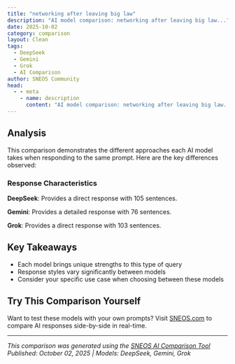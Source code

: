 ```yaml
---
title: "networking after leaving big law"
description: "AI model comparison: networking after leaving big law..."
date: 2025-10-02
category: comparison
layout: Clean
tags:
  - DeepSeek
  - Gemini
  - Grok
  - AI Comparison
author: SNEOS Community
head:
  - - meta
    - name: description
      content: "AI model comparison: networking after leaving big law..."
---
```


<ChatComparison
  title="networking after leaving big law"
  prompt="networking after leaving big law"
  :responses='{
    "DeepSeek": "Of course. Leaving Big Law is a major career transition, and networking is one of the most critical skills to master for a successful pivot. The good news is, the \u0022Big Law\u0022 brand carries significant weight, and the skills you honed there are highly transferable.\n\nThe key is to shift your mindset from the Big Law model (reactive, based on firm reputation) to a more proactive, relationship-building model.\n\nHere is a comprehensive guide to networking after leaving Big Law.\n\n### Part 1: The Mindset Shift\n\nFirst, let\u0027s reframe what networking means post-Big Law.\n\n*   **From \u0022Firm\u0027s Reputation\u0022 to \u0022Your Personal Brand\u0022:** People are no longer connecting with \u0022An Associate from Cravath.\u0022 They are connecting with **you**\u2014your expertise, your interests, and your career narrative.\n*   **From \u0022Billable Hour\u0022 to \u0022Long-Term Investment\u0022:** Networking is not a transaction with immediate ROI. It\u0027s an investment in your future community and opportunity set. A one-hour coffee chat is as valuable as a billable hour, just in a different currency.\n*   **From \u0022Generalist\u0022 to \u0022Specialist/Storyteller\u0022:** In Big Law, you might have been a \u0022corporate associate.\u0022 Now, you need a more compelling story. Are you the \u0022M\u0026A lawyer who now helps startups navigate their first major financing\u0022? Or the \u0022litigator who is passionate about legal tech and legal ops\u0022?\n*   **From \u0022Networking\u0022 to \u0022Building Authentic Relationships\u0022:** Ditch the sleazy, \u0022what can you do for me\u0022 vibe. Your new goal is to be genuinely curious, learn from others, and find ways to offer value.\n\n---\n\n### Part 2: Defining Your Goals and Narrative\n\nBefore you send a single email, get clear on two things:\n\n1.  **Your Target:** What kind of role, industry, or company are you aiming for? (e.g., in-house at a tech startup, compliance at a financial institution, a non-profit, a government role, a completely different career).\n2.  **Your \u0022Why\u0022:** Why did you leave Big Law? This is your story. It must be positive and forward-looking.\n    *   **Bad:** \u0022I was burned out and hated the hours.\u0022\n    *   **Good:** \u0022I loved the complex problem-solving at the firm, but I\u0027m now seeking a role where I can be more integrated with business strategy and see the direct impact of my work.\u0022 or \u0022I\u0027m passionate about the mission-driven work in the public sector and want to apply my litigation skills to a cause I believe in.\u0022\n\n---\n\n### Part 3: Your Networking Toolkit \u0026 Strategy\n\n#### 1. Leverage Your Existing Network (The Low-Hanging Fruit)\n\nThis is your most powerful starting point. Your network is much larger than you think.\n\n*   **Big Law Colleagues (Current and Former):** They have gone in-house, to other firms, or left law entirely. They are your best sources for referrals and insights.\n*   **Law School Alumni:** Use your alumni directory aggressively. Search for people in your target companies or roles. The shared alma mater is a powerful icebreaker.\n*   **Clients from Big Law:** This is a goldmine. If you had a good relationship with a client, they are often the most receptive. They already know your work quality.\n    *   **Caution:** Be mindful of your firm\u0027s ethical walls and confidentiality obligations. Do not solicit business that belongs to the firm. Frame it as a career conversation: \u0022I\u0027ve so enjoyed working with you on X matter, and as I look to make a transition in my career, I\u0027d value your perspective on the in-house landscape.\u0022\n*   **Personal \u0026 Social Networks:** Friends, family, neighbors. You never know who has a connection.\n\n#### 2. Strategic Outreach: The \u0022Informational Interview\u0022\n\nThis is the core tactic. You are not asking for a job; you are asking for advice and perspective.\n\n*   **The Email Ask (The Template):**\n    \n    \u003E **Subject: [Your Mutual Connection] / Big Law to [Their Industry] Transition**\n    \u003E\n    \u003E Dear [Name],\n    \u003E\n    \u003E My name is [Your Name], and I\u0027m a former [Your Role] at [Big Law Firm]. [Mutual Connection\u0027s Name] suggested I reach out, noting your incredible experience in [Their Field/Company].\n    \u003E\n    \u003E I am currently exploring a transition to a role in [Your Target Field, e.g., in-house legal counsel] and am particularly interested in the [Their Industry] space. Your career path from Big Law to [Their Current Role] is exactly the kind of journey I\u0027m hoping to learn more about.\n    \u003E\n    \u003E Would you be open to a brief 20-minute phone call or coffee chat in the coming weeks? I would be grateful for any insights you\u0027d be willing to share about your experience and the landscape.\n    \u003E\n    \u003E Thank you for your time and consideration.\n    \u003E\n    \u003E Best regards,\n    \u003E [Your Name]\n    \u003E [Link to your LinkedIn Profile]\n\n*   **During the Conversation:**\n    *   **Do 80% of the listening.** Prepare smart questions.\n    *   **Sample Questions:** \u0022What does a typical day look like for you?\u0022 \u0022What are the biggest challenges in your industry right now?\u0022 \u0022What skills from Big Law were most transferable?\u0022 \u0022What was the biggest adjustment for you?\u0022\n    *   **Always end with:** \u0022This has been incredibly helpful. Is there anyone else you think I should speak with?\u0022 (This is how you build a chain of referrals).\n    *   **Send a thank-you note** within 24 hours.\n\n#### 3. Building a New Network from Scratch\n\n*   **LinkedIn is Your Best Friend:**\n    *   Optimize your profile: Your headline should not just be \u0022Attorney.\u0022 Make it \u0022Former Big Law M\u0026A Attorney | Exploring In-House Counsel Roles in Tech.\u0022\n    *   Follow companies and influencers in your target industry.\n    *   Join and participate in relevant LinkedIn groups (e.g., \u0022In-House Counsel Network,\u0022 \u0022Legal Tech,\u0022 \u0022ACCA [Association of Corporate Counsel]\u0022).\n*   **Attend Industry-Specific Events:** Stop going to generic legal events. If you want to go in-house in tech, go to tech startup meetups. If you\u0027re interested in compliance, find FINRA or SEC conferences. The goal is to meet business people, not just lawyers.\n*   **Professional Associations:** Join organizations like the **Association of Corporate Counsel (ACC)**, which has local chapters and events specifically for in-house lawyers. Other bar associations often have \u0022solo/small firm\u0022 or \u0022corporate counsel\u0022 sections.\n\n---\n\n### Part 4: Navigating Specific Transitions\n\n*   **Going In-House:**\n    *   **Your Pitch:** \u0022I want to move from being a legal advisor to a business partner.\u0022 Highlight your deal/client management experience and ability to work under pressure.\n    *   **Who to Talk To:** General Counsels, Deputy GCs, and other in-house counsel at companies of various sizes. Recruiters who specialize in in-house placements (BCG, BarkerGilmore, etc.).\n*   **Moving to a Smaller Firm or Boutique:**\n    *   **Your Pitch:** \u0022I\u0027m looking for a more specialized practice and a closer connection to clients.\u0022 Emphasize your desire for entrepreneurship and autonomy.\n    *   **Who to Talk To:** Partners at boutiques, especially those who themselves left Big Law. Legal recruiters who place at the partner level.\n*   **Leaving Law Altogether (Compliance, Legal Tech, Business Roles):**\n    *   **Your Pitch:** Focus on transferable skills: project management, risk assessment, analytical reasoning, and working with complex regulations.\n    *   **Who to Talk To:** Chief Compliance Officers, product managers at legal tech companies, consultants, and operations managers. You need to learn their language.\n\n### Final Do\u0027s and Don\u0027ts\n\n*   **DO** be prepared and respectful of people\u0027s time.\n*   **DO** offer to help them in return. Can you connect them to someone in your network?\n*   **DO** be patient and persistent. This is a marathon.\n*   **DON\u0027T** ask for a job in an informational interview. It violates the social contract and burns a bridge.\n*   **DON\u0027T** badmouth Big Law. It\u0027s unprofessional and reflects poorly on you.\n*   **DON\u0027T** get discouraged by \u0022no\u0027s\u0022 or non-responses. It\u0027s a numbers game.\n\nLeaving Big Law opens up a world of possibilities. By shifting your mindset and executing a thoughtful, proactive networking strategy, you can build a powerful new professional community that will support you in the next chapter of your career. Good luck",
    "Gemini": "Leaving Big Law can be a big change, and networking is crucial for finding your next opportunity. Here\u0027s a breakdown of how to network effectively after Big Law, tailored to your situation:\n\n**I. Understanding Your Goals and Target Audience:**\n\n*   **What do you want to do next?** This is the most important question. Are you looking for:\n    *   **Another law firm (smaller, mid-sized, boutique)?**\n    *   **In-house counsel positions?**\n    *   **Government or non-profit work?**\n    *   **A completely different career altogether?**\n    *   **Something entrepreneurial?**\n*   **Who can help you get there?** Think about:\n    *   **Former Big Law colleagues:** Partners, associates, paralegals, staff.\n    *   **Law school classmates and professors:** Maintain those connections!\n    *   **Industry contacts:** If you specialized in a particular area of law, connect with people in that industry (e.g., healthcare professionals, tech executives, real estate developers).\n    *   **Local Bar Associations and professional organizations:**  These offer excellent networking opportunities.\n    *   **Headhunters/Legal Recruiters:**  Especially helpful for finding law firm or in-house positions.  Be clear about your goals and what you\u0027re looking for.\n    *   **LinkedIn connections (and second-degree connections):** Use LinkedIn strategically to find and connect with people in your desired field.\n\n**II. Networking Strategies:**\n\n*   **Leverage Your Big Law Network:**\n    *   **Reach out to former colleagues:**  Let them know you\u0027ve left the firm and are exploring new opportunities.  Ask for advice, insights, or introductions.  Frame it as informational (you\u0027re looking to learn about their experience) rather than directly asking for a job.\n    *   **Don\u0027t burn bridges:**  Even if you left on less-than-ideal terms, try to maintain professional relationships. You never know when someone from your old firm might be in a position to help you.\n*   **Informational Interviews:**\n    *   **Reach out to people in your target fields:**  Request a brief informational interview (15-30 minutes).\n    *   **Prepare thoughtful questions:**  Ask about their career path, their current role, the challenges and rewards of their work, and advice for someone transitioning into the field.\n    *   **Be respectful of their time:**  Stick to the agreed-upon time limit and thank them for their time.\n    *   **Follow up with a thank-you note:**  Reinforce the connection and reiterate your interest.\n*   **Attend Industry Events and Conferences:**\n    *   **Focus on events relevant to your target area:**  Check your local bar association, industry-specific organizations, and online event calendars.\n    *   **Prepare an \u0022elevator pitch\u0022:**  A concise and compelling summary of your background and career goals.\n    *   **Be proactive and approachable:**  Introduce yourself to people and engage in conversations.\n    *   **Collect business cards and follow up afterward:**  Connect on LinkedIn and send a brief message referencing your conversation.\n*   **Use LinkedIn Strategically:**\n    *   **Update your profile:**  Highlight your skills and experience, and tailor it to your desired field.\n    *   **Join relevant groups:**  Participate in discussions and connect with other members.\n    *   **Search for people in your target roles and companies:**  Send personalized connection requests with a brief message explaining why you\u0027re reaching out.\n    *   **Engage with content:**  Like, comment on, and share articles and posts from people in your network.\n*   **Tap into Alumni Networks:**\n    *   **Law school alumni association:**  Most law schools have active alumni networks that can be a great resource.\n    *   **Undergraduate alumni association:**  Don\u0027t forget your undergraduate school!\n    *   **Utilize alumni directories and events:**  Attend alumni gatherings and connect with fellow graduates who are working in your target fields.\n*   **Volunteer Your Time:**\n    *   **Pro bono work:**  Continue using your legal skills while networking within the legal community.\n    *   **Volunteer for a non-profit:**  Gain experience in a new field and connect with people who share your values.\n*   **Network Authentically:**\n    *   **Be genuine and interested in others:**  Networking is about building relationships, not just collecting contacts.\n    *   **Focus on helping others:**  Offer your expertise and assistance whenever possible.\n    *   **Be patient and persistent:**  Networking takes time and effort. Don\u0027t get discouraged if you don\u0027t see results immediately.\n\n**III. Specific Considerations for Leaving Big Law:**\n\n*   **Address the \u0022Why\u0022 you left:**  Prepare a concise and positive explanation for why you left Big Law.  Avoid negativity or complaining about your previous firm.  Focus on what you\u0027re looking for in your next role and how your Big Law experience has prepared you for it.  For example, \u0022I enjoyed the challenging work at [Firm Name], but I\u0027m now seeking a role with more client interaction and a better work-life balance.\u0022\n*   **Highlight Transferable Skills:**  Even if you\u0027re transitioning to a different field, emphasize the skills you developed in Big Law that are relevant to your target role:\n    *   **Analytical skills:**  Critical thinking, problem-solving, research.\n    *   **Communication skills:**  Writing, public speaking, negotiation.\n    *   **Project management skills:**  Organization, time management, attention to detail.\n    *   **Client management skills:**  Building relationships, providing excellent service.\n*   **Be Open to Different Roles and Opportunities:**  You may need to be flexible and consider roles that are slightly different from what you initially envisioned. Don\u0027t be afraid to take a step sideways or down to gain experience in a new area.\n*   **Embrace the Lifestyle Change:**  Leaving Big Law often involves a significant lifestyle change. Be prepared to adjust your expectations and embrace the new challenges and opportunities that come with it.\n\n**IV.  Things to Avoid:**\n\n*   **Bashing your former employer:** This is unprofessional and will reflect poorly on you.\n*   **Being too demanding or entitled:** Remember you\u0027re starting a new chapter.\n*   **Neglecting your network after you land a job:**  Continue to nurture your relationships and pay it forward.\n*   **Being afraid to ask for help:**  People are generally willing to help others, especially those who are transitioning in their careers.\n\n**V. Example Scenarios and Scripts:**\n\n*   **Reaching out to a former colleague:**\n\n    *   **Subject:** Catching Up\n    *   **Body:**  Hi [Name], I hope you\u0027re doing well.  I recently left [Big Law Firm] and am exploring opportunities in [Target Area].  I\u0027d love to hear about your experience at [Current Company/Firm].  Would you be open to a quick chat sometime in the next few weeks?  Thanks, [Your Name]\n\n*   **Requesting an informational interview:**\n\n    *   **Subject:** Informational Interview Request\n    *   **Body:**  Dear [Name], I\u0027m a lawyer with a background in [Your Specialty] and I\u0027m currently exploring opportunities in the [Target Industry] sector. I came across your profile on LinkedIn and was impressed by your work at [Company]. I\u0027m very interested in learning more about your role and the challenges and rewards of working in-house at a company like [Company]. Would you be willing to spend 15-20 minutes on a call to share your insights? Thank you for your time and consideration. Best regards, [Your Name]\n\n**The key takeaway is to be proactive, strategic, and authentic in your networking efforts. By leveraging your existing network, building new connections, and staying focused on your goals, you can successfully navigate your career transition and find a fulfilling new opportunity after Big Law.**\n",
    "Grok": "Networking after leaving Big Law can be a critical step in transitioning to a new career path, whether you\u0027re moving to a smaller firm, in-house role, government position, non-legal career, or starting your own practice. Big Law provides a strong foundation of skills, credibility, and connections, but building and leveraging a network outside of that environment requires a strategic approach. Here\u0027s a guide to networking effectively after leaving Big Law:\n\n---\n\n### 1. Reflect on Your Goals and Define Your Narrative\nBefore you start networking, take time to clarify your objectives and craft a clear story about why you left Big Law and what you\u0027re looking for next. This will help you present yourself confidently and authentically.\n\n- **Identify Your Goals:** Are you seeking a specific role (e.g., in-house counsel), exploring a non-legal career (e.g., business development or consulting), or starting your own venture? Your networking approach will differ based on your goals.\n- **Craft Your Story:** Be prepared to explain why you left Big Law without sounding negative. Focus on what you gained from the experience (e.g., rigorous training, high-profile clients, problem-solving skills) and why your next step aligns with your values or long-term vision.\n\n  Example: \u201CI spent X years at [Big Law Firm] working on complex transactions, which gave me a strong foundation in corporate law. I\u2019m now looking to transition to an in-house role where I can have a more direct impact on business strategy and build deeper relationships with a single organization.\u201D\n\n---\n\n### 2. Leverage Your Existing Big Law Network\nYour time in Big Law likely provided you with a robust network of colleagues, clients, and mentors. These connections can be invaluable as you transition.\n\n- **Reach Out to Former Colleagues:** Connect with peers who have also left Big Law or are still there. They may have insights, job leads, or introductions to others in your target field. Use LinkedIn to stay updated on where they are now.\n- **Maintain Client Relationships (Ethically):** If you worked directly with clients, consider reaching out to them if appropriate and within ethical boundaries (e.g., avoiding conflicts of interest or violating non-solicitation agreements). Clients who valued your work might be open to hiring you in a new capacity or referring you.\n- **Engage with Alumni Networks:** Many Big Law firms have formal or informal alumni networks. Join these groups to reconnect with former colleagues and attend events where you can expand your network.\n- **Seek Mentorship:** If you had a mentor or senior attorney who supported you during your time in Big Law, reach out for advice on your transition. They may have valuable perspectives or connections.\n\n---\n\n### 3. Build New Connections in Your Target Industry or Role\nLeaving Big Law often means stepping into a new professional world. Building relationships in your target field is essential.\n\n- **Join Industry-Specific Groups:** Depending on your goals, join relevant professional organizations or attend industry conferences. For example:\n  - If transitioning to in-house, join the Association of Corporate Counsel (ACC).\n  - If exploring tech or startups, attend events hosted by local startup incubators or tech meetups.\n  - If pivoting to a non-legal career, join groups related to that field (e.g., Product Management Association or local business chambers).\n- **Attend Networking Events:** Look for mixers, panel discussions, or workshops in your area or virtually. These events are great for meeting people outside the legal bubble.\n- **Use LinkedIn Strategically:** \n  - Update your profile to reflect your Big Law experience and current aspirations.\n  - Follow companies, industries, and thought leaders in your target field.\n  - Reach out to second-degree connections with personalized messages, mentioning shared contacts or interests.\n  - Post content or engage with others\u2019 posts to increase your visibility.\n- **Informational Interviews:** Request informational interviews with professionals in roles or industries you\u2019re interested in. These are low-pressure ways to learn about a field and build relationships. Be respectful of their time, come prepared with specific questions, and follow up with a thank-you note.\n\n---\n\n### 4. Highlight Transferable Skills from Big Law\nYour Big Law experience gives you a unique set of skills that can be attractive in many fields. When networking, emphasize these strengths to show your value.\n\n- **Analytical and Problem-Solving Skills:** Big Law attorneys are trained to handle complex issues, which is valuable in business, consulting, and other roles.\n- **Project Management:** Managing large deals or cases demonstrates your ability to handle high-stakes projects with tight deadlines.\n- **Client Relationship Skills:** If you worked with clients, highlight your ability to build trust and communicate effectively.\n- **Work Ethic and Resilience:** Big Law often demands long hours and high performance under pressure, which can translate to other demanding roles.\n\nTailor how you present these skills based on the person or industry you\u2019re networking with.\n\n---\n\n### 5. Be Open to Non-Traditional Networking\nNetworking doesn\u2019t always mean formal events or LinkedIn outreach. Some of the best connections come from unexpected places.\n\n- **Reconnect with Personal Contacts:** Friends, family, and acquaintances outside of law may have leads or insights into opportunities. Let them know you\u2019re exploring new paths.\n- **Volunteer or Join Community Groups:** Participating in local charities, boards, or hobby-based groups can help you meet people outside the legal world who may have valuable perspectives or connections.\n- **Engage in Online Communities:** Participate in forums, Slack groups, or subreddits related to your target industry. For example, if you\u2019re interested in tech, join communities like Hacker News or relevant Discord servers.\n\n---\n\n### 6. Follow Up and Maintain Relationships\nNetworking isn\u2019t just about making initial contact\u2014it\u2019s about building lasting relationships.\n\n- **Send Thank-You Notes:** After meeting someone or having an informational interview, send a personalized thank-you email or message. Mention something specific from your conversation to show you were engaged.\n- **Stay in Touch:** Periodically check in with your contacts via email or LinkedIn. Share updates on your progress or congratulate them on their achievements (e.g., a promotion or publication).\n- **Offer Value:** Networking is a two-way street. If you come across an article, event, or opportunity that might interest a contact, share it with them. This shows you\u2019re invested in the relationship.\n\n---\n\n### 7. Be Patient and Persistent\nNetworking after leaving Big Law can take time, especially if you\u2019re pivoting to a new field. Don\u2019t get discouraged if immediate opportunities don\u2019t materialize. Focus on building authentic connections rather than forcing outcomes.\n\n- **Set Realistic Goals:** Aim to make a certain number of new connections or attend a set number of events each month.\n- **Celebrate Small Wins:** Even a single meaningful conversation or a promising lead is progress.\n- **Adapt Your Approach:** If one strategy isn\u2019t working (e.g., cold outreach on LinkedIn), try another (e.g., focusing on in-person events).\n\n---\n\n### 8. Consider Working with a Career Coach or Recruiter\nIf you\u2019re struggling to build a network or identify opportunities, professional help can provide guidance.\n\n- **Career Coaches:** A coach with experience in legal transitions can help you refine your narrative, identify target roles, and develop a networking strategy.\n- **Recruiters:** Legal recruiters or headhunters can connect you with in-house or boutique firm opportunities. For non-legal roles, look for recruiters specializing in your desired industry.\n\n---\n\n### 9. Showcase Your Big Law Credibility\nYour Big Law background is a badge of honor in many circles, signaling intelligence, diligence, and high-caliber training. Use it to your advantage when networking, but avoid coming across as arrogant or out of touch with your new audience.\n\n- Mention your Big Law experience briefly in conversations to establish credibility.\n- Be humble and show genuine interest in learning about others\u2019 experiences, especially if they\u2019re outside the legal field.\n\n---\n\n### Final Thoughts\nLeaving Big Law is a bold move, and networking is a powerful tool to help you navigate your next chapter. Focus on building authentic, meaningful relationships rather than purely transactional ones. By leveraging your existing network, proactively seeking new connections, and presenting your Big Law experience as a strength, you can position yourself for success in whatever path you choose.\n\nIf you have a specific direction in mind (e.g., in-house counsel, entrepreneurship, or a non-legal career), let me know, and I can tailor further advice!"
  }'
  published-date="01:21"
/>

## Analysis

This comparison demonstrates the different approaches each AI model takes when responding to the same prompt. Here are the key differences observed:

### Response Characteristics

**DeepSeek**: Provides a direct response with 105 sentences. 

**Gemini**: Provides a detailed response with 76 sentences. 

**Grok**: Provides a direct response with 103 sentences. 

## Key Takeaways

- Each model brings unique strengths to this type of query
- Response styles vary significantly between models
- Consider your specific use case when choosing between these models

## Try This Comparison Yourself

Want to test these models with your own prompts? Visit [SNEOS.com](https://sneos.com) to compare AI responses side-by-side in real-time.

---

*This comparison was generated using the [SNEOS AI Comparison Tool](https://sneos.com)*
*Published: October 02, 2025 | Models: DeepSeek, Gemini, Grok*
